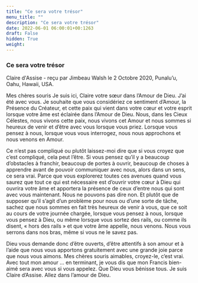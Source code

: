 ```yaml
---
title: "Ce sera votre trésor"
menu_title: ""
description: "Ce sera votre trésor"
date: 2022-06-01 06:00:01+00:1263
draft: False
hidden: True
weight:
---
```

### Ce sera votre trésor

Claire d'Assise - reçu par Jimbeau Walsh le 2 Octobre 2020, Punalu’u, Oahu, Hawaii, USA.

Mes chères souris Je suis ici, Claire votre sœur dans l’Amour de Dieu. J’ai été avec vous. Je souhaite que vous considériez ce sentiment d’Amour, la Présence du Créateur, et cette paix qui vient dans votre cœur et votre esprit lorsque votre âme est éclairée dans l’Amour de Dieu. Nous, dans les Cieux Célestes, nous vivons cette paix, nous vivons cet Amour et nous sommes si heureux de venir et d’être avec vous lorsque vous priez. Lorsque vous pensez à nous, lorsque vous vous interrogez, nous nous approchons et nous venons en Amour.

Ce n’est pas compliqué ou plutôt laissez-moi dire que si vous croyez que c’est compliqué, cela peut l’être. Si vous pensez qu’il y a beaucoup d’obstacles à franchir, beaucoup de portes à ouvrir, beaucoup de choses à apprendre avant de pouvoir communiquer avec nous, alors dans un sens, ce sera vrai. Parce que vous explorerez toutes ces avenues quand vous saurez que tout ce qui est nécessaire est d’ouvrir votre cœur à Dieu qui ouvrira votre âme et apportera la présence de ceux d’entre nous qui sont avec vous maintenant. Nous ne pouvons pas dire non. Et plutôt que de supposer qu’il s’agit d’un problème pour nous ou d’une sorte de tâche, sachez que nous sommes en fait très heureux de venir à vous, que ce soit au cours de votre journée chargée, lorsque vous pensez à nous, lorsque vous pensez à Dieu, ou même lorsque vous sortez des rails, ou comme ils disent, « hors des rails » et que votre âme appelle, nous venons. Nous vous serrons dans nos bras, même si vous ne le savez pas.

Dieu vous demande donc d’être ouverts, d’être attentifs à son amour et à l’aide que nous vous apportons gratuitement avec une grande joie parce que nous vous aimons. Mes chères souris aimables, croyez-le, c’est vrai. Avec tout mon amour … en terminant, je vous dis que mon Francis bien-aimé sera avec vous si vous appelez. Que Dieu vous bénisse tous. Je suis Claire d’Assise. Allez dans l’amour de Dieu.



